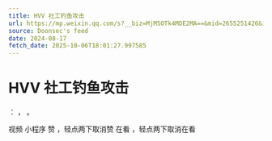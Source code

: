 ```yaml
---
title: HVV 社工钓鱼攻击
url: https://mp.weixin.qq.com/s?__biz=MjM5OTk4MDE2MA==&mid=2655251426&idx=8&sn=22faa7e2697605fff2484896af9066e5
source: Doonsec's feed
date: 2024-08-17
fetch_date: 2025-10-06T18:01:27.997585
---
```


# HVV 社工钓鱼攻击

：
，
。

视频
小程序
赞
，轻点两下取消赞
在看
，轻点两下取消在看